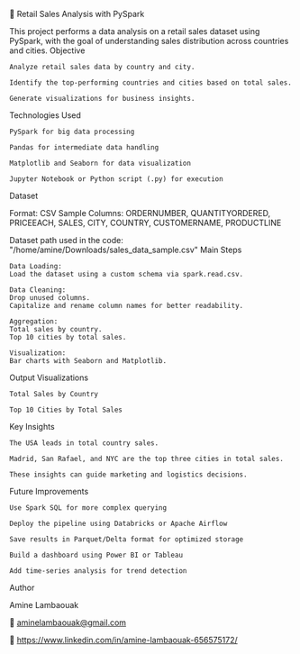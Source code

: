 🛒 Retail Sales Analysis with PySpark

This project performs a data analysis on a retail sales dataset using PySpark, with the goal of understanding sales distribution across countries and cities.
Objective

    Analyze retail sales data by country and city.

    Identify the top-performing countries and cities based on total sales.

    Generate visualizations for business insights.

Technologies Used

    PySpark for big data processing

    Pandas for intermediate data handling

    Matplotlib and Seaborn for data visualization

    Jupyter Notebook or Python script (.py) for execution

Dataset

Format: CSV
Sample Columns: ORDERNUMBER, QUANTITYORDERED, PRICEEACH, SALES, CITY, COUNTRY, CUSTOMERNAME, PRODUCTLINE

Dataset path used in the code:
"/home/amine/Downloads/sales_data_sample.csv"
Main Steps

    Data Loading:
    Load the dataset using a custom schema via spark.read.csv.

    Data Cleaning:
    Drop unused columns.
    Capitalize and rename column names for better readability.

    Aggregation:
    Total sales by country.
    Top 10 cities by total sales.

    Visualization:
    Bar charts with Seaborn and Matplotlib.

Output Visualizations

    Total Sales by Country

    Top 10 Cities by Total Sales

Key Insights

    The USA leads in total country sales.

    Madrid, San Rafael, and NYC are the top three cities in total sales.

    These insights can guide marketing and logistics decisions.

Future Improvements

    Use Spark SQL for more complex querying

    Deploy the pipeline using Databricks or Apache Airflow

    Save results in Parquet/Delta format for optimized storage

    Build a dashboard using Power BI or Tableau

    Add time-series analysis for trend detection

Author

Amine Lambaouak

📧 aminelambaouak@gmail.com

🔗 https://www.linkedin.com/in/amine-lambaouak-656575172/

